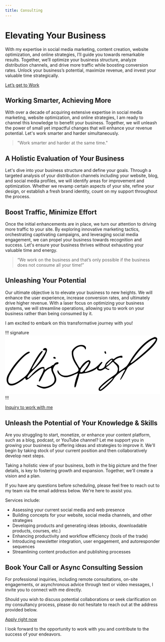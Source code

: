 ```yaml
---
title: Consulting
---
```


# Elevating Your Business

With my expertise in social media marketing, content creation, website optimization, and online strategies, I’ll guide you towards remarkable results. Together, we’ll optimize your business structure, analyze distribution channels, and drive more traffic while boosting conversion rates. Unlock your business’s potential, maximize revenue, and invest your valuable time strategically.

<a class="btn btn-block" href="https://crsp.li/contact">Let’s get to Work</a>

## Working Smarter, Achieving More

With over a decade of acquiring extensive expertise in social media marketing, website optimization, and online strategies, I am ready to channel this knowledge to benefit your business. Together, we will unleash the power of small yet impactful changes that will enhance your revenue potential. Let's work smarter and harder simultaneously.

> "Work smarter and harder at the same time."

## A Holistic Evaluation of Your Business

Let's dive into your business structure and define your goals. Through a targeted analysis of your distribution channels including your website, blog, and social media profiles, we will identify areas for improvement and optimization. Whether we revamp certain aspects of your site, refine your design, or establish a fresh brand identity, count on my support throughout the process.

## Boost Traffic, Minimize Effort

Once the initial enhancements are in place, we turn our attention to driving more traffic to your site. By exploring innovative marketing tactics, orchestrating captivating campaigns, and leveraging social media engagement, we can propel your business towards recognition and success. Let's ensure your business thrives without exhausting your valuable time and energy.

> “We work on the business and that’s only possible if the business does not consume all your time!”

## Unleashing Your Potential

Our ultimate objective is to elevate your business to new heights. We will enhance the user experience, increase conversion rates, and ultimately drive higher revenue. With a laser focus on optimizing your business systems, we will streamline operations, allowing you to work on your business rather than being consumed by it.

I am excited to embark on this transformative journey with you!

!!! signature
![Chris Spiegl](/assets/images/other/signature-public-small.png)
!!!

<a class="btn btn-block" href="https://crsp.li/contact">Inquiry to work with me</a>

## Unleash the Potential of Your Knowledge & Skills

Are you struggling to start, monetize, or enhance your content platform, such as a blog, podcast, or YouTube channel? Let me support you in growing your business by offering ideas and strategies to improve it. We'll begin by taking stock of your current position and then collaboratively develop next steps.

Taking a holistic view of your business, both in the big picture and the finer details, is key to fostering growth and expansion. Together, we'll create a vision and a plan.

If you have any questions before scheduling, please feel free to reach out to my team via the email address below. We're here to assist you.

Services include:

- Assessing your current social media and web presence
- Building concepts for your website, social media channels, and other strategies
- Developing products and generating ideas (ebooks, downloadable products, courses, etc.)
- Enhancing productivity and workflow efficiency (tools of the trade)
- Introducing newsletter integration, user engagement, and autoresponder sequences
- Streamlining content production and publishing processes

<div id="booking"></div>

## Book Your Call or Async Consulting Session

For professional inquiries, including remote consultations, on-site engagements, or asynchronous advice through text or video messages, I invite you to connect with me directly.

Should you wish to discuss potential collaborations or seek clarification on my consultancy process, please do not hesitate to reach out at the address provided below.

<a class="btn btn-block" href="https://crsp.li/contact">Apply right now</a>

I look forward to the opportunity to work with you and contribute to the success of your endeavors.

